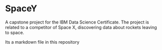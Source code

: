 # SpaceY
A capstone project for the IBM Data Science Certificate. The project is related to a competitor of Space X, discovering data about rockets leaving to space.

Its a markdown file in this repository
